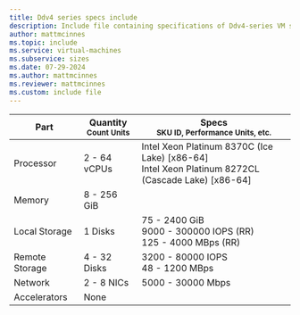 ```yaml
---
title: Ddv4 series specs include
description: Include file containing specifications of Ddv4-series VM sizes.
author: mattmcinnes
ms.topic: include
ms.service: virtual-machines
ms.subservice: sizes
ms.date: 07-29-2024
ms.author: mattmcinnes
ms.reviewer: mattmcinnes
ms.custom: include file
---
```

| Part | Quantity <br><sup>Count Units | Specs <br><sup>SKU ID, Performance Units, etc.  |
|---|---|---|
| Processor      | 2 - 64 vCPUs       | Intel Xeon Platinum 8370C (Ice Lake) [x86-64] <br>Intel Xeon Platinum 8272CL (Cascade Lake) [x86-64]                                                 |
| Memory         | 8 - 256 GiB          |                                                    |
| Local Storage  | 1 Disks     | 75 - 2400 GiB <br>9000 - 300000 IOPS (RR) <br>125 - 4000 MBps (RR)|
| Remote Storage | 4 - 32 Disks    | 3200 - 80000 IOPS <br>48 - 1200 MBps                     |
| Network        | 2 - 8 NICs          | 5000 - 30000 Mbps                                            |
| Accelerators   | None              |                                                     |
